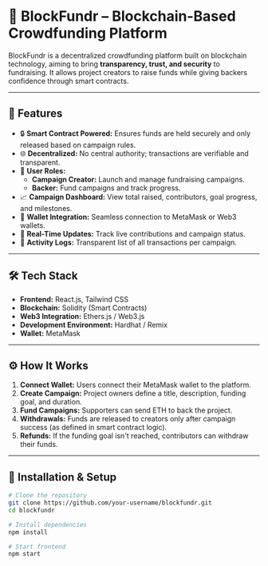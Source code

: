 # 🚀 BlockFundr – Blockchain-Based Crowdfunding Platform

BlockFundr is a decentralized crowdfunding platform built on blockchain technology, aiming to bring **transparency, trust, and security** to fundraising. It allows project creators to raise funds while giving backers confidence through smart contracts.

---

## 📌 Features

- 🔒 **Smart Contract Powered:** Ensures funds are held securely and only released based on campaign rules.
- 🌐 **Decentralized:** No central authority; transactions are verifiable and transparent.
- 👤 **User Roles:** 
  - **Campaign Creator:** Launch and manage fundraising campaigns.
  - **Backer:** Fund campaigns and track progress.
- 📈 **Campaign Dashboard:** View total raised, contributors, goal progress, and milestones.
- 💼 **Wallet Integration:** Seamless connection to MetaMask or Web3 wallets.
- 🔔 **Real-Time Updates:** Track live contributions and campaign status.
- 📜 **Activity Logs:** Transparent list of all transactions per campaign.

---

## 🛠️ Tech Stack

- **Frontend:** React.js, Tailwind CSS
- **Blockchain:** Solidity (Smart Contracts)
- **Web3 Integration:** Ethers.js / Web3.js
- **Development Environment:** Hardhat / Remix
- **Wallet:** MetaMask

---

## ⚙️ How It Works

1. **Connect Wallet:** Users connect their MetaMask wallet to the platform.
2. **Create Campaign:** Project owners define a title, description, funding goal, and duration.
3. **Fund Campaigns:** Supporters can send ETH to back the project.
4. **Withdrawals:** Funds are released to creators only after campaign success (as defined in smart contract logic).
5. **Refunds:** If the funding goal isn't reached, contributors can withdraw their funds.

---

## 🚧 Installation & Setup

```bash
# Clone the repository
git clone https://github.com/your-username/blockfundr.git
cd blockfundr

# Install dependencies
npm install

# Start frontend
npm start
